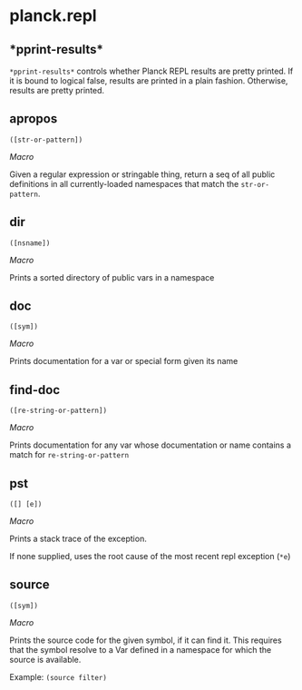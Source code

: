 # planck.repl

## \*pprint-results\*

`*pprint-results*` controls whether Planck REPL results are
pretty printed. If it is bound to logical false, results
are printed in a plain fashion. Otherwise, results are
pretty printed.
  
## apropos
`([str-or-pattern])`

_Macro_

Given a regular expression or stringable thing, return a seq of all
public definitions in all currently-loaded namespaces that match the
`str-or-pattern`.

## dir
`([nsname])`

_Macro_

Prints a sorted directory of public vars in a namespace

## doc
`([sym])`

_Macro_

Prints documentation for a var or special form given its name
  
## find-doc
`([re-string-or-pattern])`

_Macro_

Prints documentation for any var whose documentation or name
contains a match for `re-string-or-pattern`
  
## pst
`([] [e])`

_Macro_

Prints a stack trace of the exception.

If none supplied, uses the root cause of the most recent repl exception (`*e`)
  
## source
`([sym])`

_Macro_

Prints the source code for the given symbol, if it can find it.
This requires that the symbol resolve to a Var defined in a
namespace for which the source is available.

Example: `(source filter)`
  